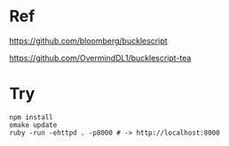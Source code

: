 # Ref

https://github.com/bloomberg/bucklescript

https://github.com/OvermindDL1/bucklescript-tea

# Try
```
npm install
omake update
ruby -run -ehttpd . -p8000 # -> http://localhost:8000
```
